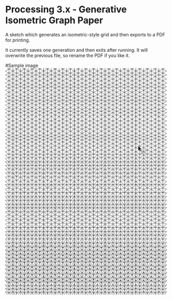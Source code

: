# Processing 3.x - Generative Isometric Graph Paper
A sketch which generates an isometric-style grid and then exports to a PDF for printing.

It currently saves one generation and then exits after running.  It will overwrite the previous file, so rename the PDF if you like it.

#Sample image
![](iso_sample.png?raw=true)